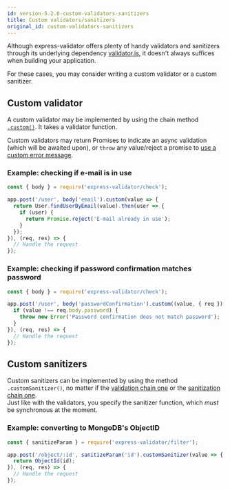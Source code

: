 ```yaml
---
id: version-5.2.0-custom-validators-sanitizers
title: Custom validators/sanitizers
original_id: custom-validators-sanitizers
---
```


Although express-validator offers plenty of handy validators and sanitizers through its underlying
dependency [validator.js](https://github.com/chriso/validator.js), it doesn't always suffices when
building your application.

For these cases, you may consider writing a custom validator or a custom sanitizer.

## Custom validator
A custom validator may be implemented by using the chain method [`.custom()`](api-validation-chain.md#customvalidator).
It takes a validator function.

Custom validators may return Promises to indicate an async validation (which will be awaited upon),
or `throw` any value/reject a promise to [use a custom error message](feature-error-messages.md#custom-validator-level).

### Example: checking if e-mail is in use
```js
const { body } = require('express-validator/check');

app.post('/user', body('email').custom(value => {
  return User.findUserByEmail(value).then(user => {
    if (user) {
      return Promise.reject('E-mail already in use');
    }
  });
}), (req, res) => {
  // Handle the request
});
```

### Example: checking if password confirmation matches password
```js
const { body } = require('express-validator/check');

app.post('/user', body('passwordConfirmation').custom((value, { req }) => {
  if (value !== req.body.password) {
    throw new Error('Password confirmation does not match password');
  }
}), (req, res) => {
  // Handle the request
});
```

## Custom sanitizers
Custom sanitizers can be implemented by using the method `.customSanitizer()`, no matter if
the [validation chain one](api-validation-chain.md#customsanitizersanitizer) or
the [sanitization chain one](api-sanitization-chain.md#customsanitizersanitizer).  
Just like with the validators, you specify the sanitizer function, which _must_ be synchronous at the
moment.

### Example: converting to MongoDB's ObjectID
```js
const { sanitizeParam } = require('express-validator/filter');

app.post('/object/:id', sanitizeParam('id').customSanitizer(value => {
  return ObjectId(id);
}), (req, res) => {
  // Handle the request
});
```